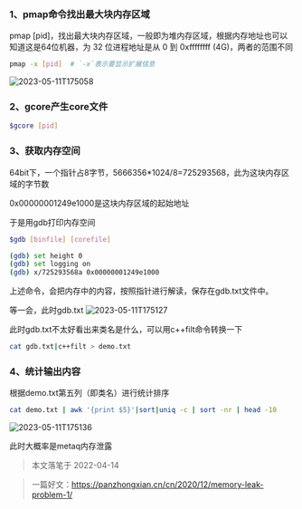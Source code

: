 ### 1、pmap命令找出最大块内存区域
pmap [pid]，找出最大块内存区域，一般即为堆内存区域，根据内存地址也可以知道这是64位机器，为 32 位进程地址是从 0 到 0xffffffff (4G)，两者的范围不同

```bash
pmap -x [pid]  # `-x`表示要显示扩展信息
```

![2023-05-11T175058](2023-05-11T175058.png)

### 2、gcore产生core文件

```bash
$gcore [pid]
```

### 3、获取内存空间

64bit下，一个指针占8字节，5666356*1024/8=725293568，此为这块内存区域的字节数

0x00000001249e1000是这块内存区域的起始地址

于是用gdb打印内存空间

```bash
$gdb [binfile] [corefile]

(gdb) set height 0
(gdb) set logging on
(gdb) x/725293568a 0x00000001249e1000
```

上述命令，会把内存中的内容，按照指针进行解读，保存在gdb.txt文件中。

等一会，此时gdb.txt
![2023-05-11T175127](2023-05-11T175127.png)


此时gdb.txt不太好看出来类名是什么，可以用c++filt命令转换一下

```bash
cat gdb.txt|c++filt > demo.txt 
```

### 4、统计输出内容

根据demo.txt第五列（即类名）进行统计排序

```bash
cat demo.txt | awk '{print $5}'|sort|uniq -c | sort -nr | head -10
```

![2023-05-11T175136](2023-05-11T175136.png)

此时大概率是metaq内存泄露

> 本文落笔于 2022-04-14

> 一篇好文：https://panzhongxian.cn/cn/2020/12/memory-leak-problem-1/